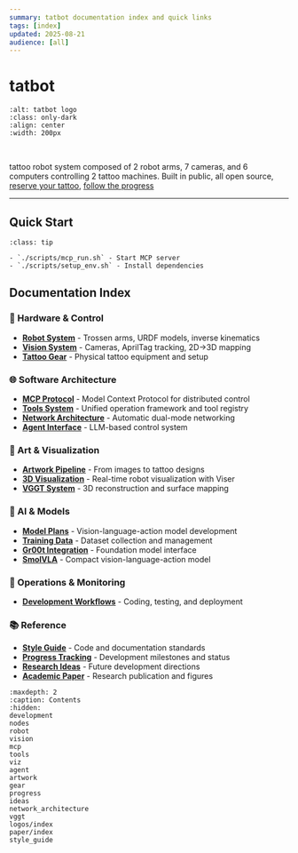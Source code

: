 ```yaml
---
summary: tatbot documentation index and quick links
tags: [index]
updated: 2025-08-21
audience: [all]
---
```


# tatbot

```{image} logos/dark.svg
:alt: tatbot logo  
:class: only-dark
:align: center
:width: 200px
```

<br>

tattoo robot system composed of 2 robot arms, 7 cameras, and 6 computers controlling 2 tattoo machines. Built in public, all open source, [reserve your tattoo](https://forms.gle/Zys6f5iLEtYCG8VW7), [follow the progress](docs/progress.md)

---

## Quick Start

```{admonition} Essential Commands
:class: tip

- `./scripts/mcp_run.sh` - Start MCP server
- `./scripts/setup_env.sh` - Install dependencies
```



## Documentation Index

### 🤖 Hardware & Control
- [**Robot System**](robot.md) - Trossen arms, URDF models, inverse kinematics
- [**Vision System**](vision.md) - Cameras, AprilTag tracking, 2D→3D mapping
- [**Tattoo Gear**](gear.md) - Physical tattoo equipment and setup

### 🌐 Software Architecture  
- [**MCP Protocol**](mcp.md) - Model Context Protocol for distributed control
- [**Tools System**](tools.md) - Unified operation framework and tool registry
- [**Network Architecture**](network_architecture.md) - Automatic dual-mode networking
- [**Agent Interface**](agent.md) - LLM-based control system

### 🎨 Art & Visualization
- [**Artwork Pipeline**](artwork.md) - From images to tattoo designs
- [**3D Visualization**](viz.md) - Real-time robot visualization with Viser
- [**VGGT System**](vggt.md) - 3D reconstruction and surface mapping

### 🧠 AI & Models
- [**Model Plans**](plans/vla_plan/index.md) - Vision-language-action model development
- [**Training Data**](plans/models/data.md) - Dataset collection and management
- [**Gr00t Integration**](plans/models/gr00t.md) - Foundation model interface
- [**SmolVLA**](plans/models/smolvla.md) - Compact vision-language-action model

### 🔧 Operations & Monitoring
- [**Development Workflows**](development.md) - Coding, testing, and deployment

### 📚 Reference
- [**Style Guide**](style_guide.md) - Code and documentation standards
- [**Progress Tracking**](progress.md) - Development milestones and status
- [**Research Ideas**](ideas.md) - Future development directions
- [**Academic Paper**](paper/index.md) - Research publication and figures

```{toctree}
:maxdepth: 2
:caption: Contents
:hidden:
development
nodes
robot
vision
mcp
tools
viz
agent
artwork
gear
progress
ideas
network_architecture
vggt
logos/index
paper/index
style_guide
```
